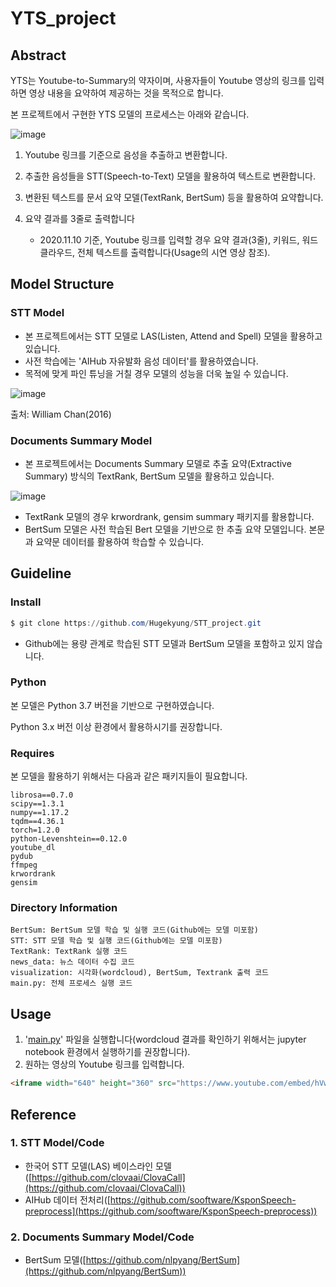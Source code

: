 # YTS_project

## Abstract

YTS는 Youtube-to-Summary의 약자이며, 사용자들이 Youtube 영상의 링크를 입력하면 영상 내용을 요약하여 제공하는 것을 목적으로 합니다.

본 프로젝트에서 구현한 YTS 모델의 프로세스는 아래와 같습니다.

![image](https://user-images.githubusercontent.com/62092003/98652242-ad94e580-237e-11eb-92aa-57b49c023290.png)

1. Youtube 링크를 기준으로 음성을 추출하고 변환합니다.
2. 추출한 음성들을 STT(Speech-to-Text) 모델을 활용하여 텍스트로 변환합니다.
3. 변환된 텍스트를 문서 요약 모델(TextRank, BertSum) 등을 활용하여 요약합니다.
4. 요약 결과를 3줄로 출력합니다

    * 2020.11.10 기준, Youtube 링크를 입력할 경우 요약 결과(3줄), 키워드, 워드 클라우드, 전체 텍스트를 출력합니다(Usage의 시연 영상 참조).

## Model Structure

### STT Model

- 본 프로젝트에서는 STT 모델로 LAS(Listen, Attend and Spell) 모델을 활용하고 있습니다.
- 사전 학습에는 'AIHub 자유발화 음성 데이터'를 활용하였습니다.
- 목적에 맞게 파인 튜닝을 거칠 경우 모델의 성능을 더욱 높일 수 있습니다.

![image](https://user-images.githubusercontent.com/62092003/98652311-cbfae100-237e-11eb-8285-90ebffc9e67d.png)

출처: William Chan(2016)

### Documents Summary Model

- 본 프로젝트에서는 Documents Summary 모델로 추출 요약(Extractive Summary) 방식의 TextRank, BertSum 모델을 활용하고 있습니다.

![image](https://user-images.githubusercontent.com/62092003/98652371-e339ce80-237e-11eb-90ed-c68cc75aed7f.png)

- TextRank 모델의 경우 krwordrank, gensim summary 패키지를 활용합니다.
- BertSum 모델은 사전 학습된 Bert 모델을 기반으로 한 추출 요약 모델입니다. 본문과 요약문 데이터를 활용하여 학습할 수 있습니다.

## Guideline

### Install

```powershell
$ git clone https://github.com/Hugekyung/STT_project.git
```

*  Github에는 용량 관계로 학습된 STT 모델과 BertSum 모델을 포함하고 있지 않습니다.

### Python

본 모델은 Python 3.7 버전을 기반으로 구현하였습니다.

Python 3.x 버전 이상 환경에서 활용하시기를 권장합니다.

### Requires

본 모델을 활용하기 위해서는 다음과 같은 패키지들이 필요합니다.

```
librosa==0.7.0
scipy==1.3.1
numpy==1.17.2
tqdm==4.36.1
torch=1.2.0
python-Levenshtein==0.12.0
youtube_dl
pydub
ffmpeg
krwordrank
gensim
```

### Directory Information

```
BertSum: BertSum 모델 학습 및 실행 코드(Github에는 모델 미포함)
STT: STT 모델 학습 및 실행 코드(Github에는 모델 미포함)
TextRank: TextRank 실행 코드
news_data: 뉴스 데이터 수집 코드
visualization: 시각화(wordcloud), BertSum, Textrank 출력 코드
main.py: 전체 프로세스 실행 코드
```

## Usage

1. '[main.py](http://main.py)' 파일을 실행합니다(wordcloud 결과를 확인하기 위해서는 jupyter notebook 환경에서 실행하기를 권장합니다).
2. 원하는 영상의 Youtube 링크를 입력합니다.

```markdown
<iframe width="640" height="360" src="https://www.youtube.com/embed/hVwvxnIUysM" frameborder="0" gesture="media" allowfullscreen=""></iframe>
```
## Reference

### 1. STT Model/Code

- 한국어 STT 모델(LAS) 베이스라인 모델([https://github.com/clovaai/ClovaCall](https://github.com/clovaai/ClovaCall))
- AIHub 데이터 전처리([https://github.com/sooftware/KsponSpeech-preprocess](https://github.com/sooftware/KsponSpeech-preprocess))

### 2. Documents Summary Model/Code

- BertSum 모델([https://github.com/nlpyang/BertSum](https://github.com/nlpyang/BertSum))
